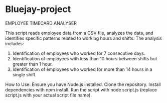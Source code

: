 # Bluejay-project
EMPLOYEE TIMECARD ANALYSER


This script reads employee data from a CSV file, analyzes the data, and identifies specific patterns related to working hours and shifts. The analysis includes:

1. Identification of employees who worked for 7 consecutive days.
2. Identification of employees with less than 10 hours between shifts but greater than 1 hour.
3. Identification of employees who worked for more than 14 hours in a single shift.



How to Use:
Ensure you have Node.js installed.
Clone the repository.
Install dependencies with npm install.
Run the script with node script.js (replace script.js with your actual script file name).
